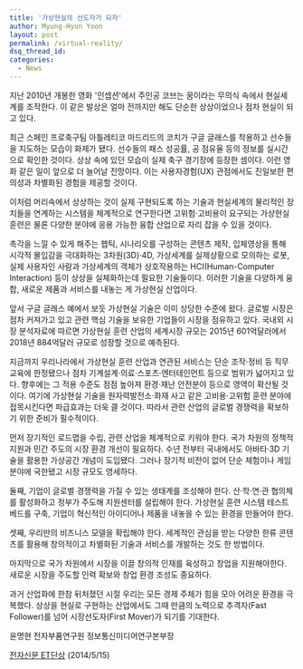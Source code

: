 ```yaml
---
title: '가상현실의 선도자가 되자'
author: Myung-Hyun Yoon
layout: post
permalink: /virtual-reality/
dsq_thread_id:
categories:
  - News
---
```


지난 2010년 개봉한 영화 '인셉션'에서 주인공 코브는 꿈이라는 무의식 속에서 현실세계를 조작한다. 
이 같은 발상은 얼마 전까지만 해도 단순한 상상이었으나 점차 현실이 되고 있다.<!--more-->

최근 스페인 프로축구팀 아틀레티코 마드리드의 코치가 구글 글래스를 착용하고 선수들을 지도하는 모습이 화제가 됐다. 
선수들의 패스 성공률, 공 점유율 등의 정보를 실시간으로 확인한 것이다. 
상상 속에 있던 모습이 실제 축구 경기장에 등장한 셈이다. 
이런 영화 같은 일이 앞으로 더 늘어날 전망이다. 
이는 사용자경험(UX) 관점에서도 진일보한 편의성과 차별화된 경험을 제공할 것이다.

이처럼 머리속에서 상상하는 것이 실제 구현되도록 하는 기술과 현실세계의 물리적인 장치들을 연계하는 시스템을 체계적으로 연구한다면 고위험·고비용이 요구되는 가상현실 훈련은 물론 다양한 분야에 응용 가능한 융합 산업으로 자리 잡을 수 있을 것이다.

촉각을 느낄 수 있게 해주는 햅틱, 시나리오를 구성하는 콘텐츠 제작, 입체영상을 통해 시각적 몰입감을 극대화하는 3차원(3D)·4D, 가상세계를 실제상황으로 모의하는 로봇, 실제 사용자인 사람과 가상세계의 객체가 상호작용하는 HCI(Human-Computer Interaction) 등이 상상을 실체화하는데 필요한 기술들이다. 
이러한 기술을 다양하게 융합, 새로운 제품과 서비스를 내놓는 게 가상현실 산업이다.

앞서 구글 글래스 예에서 보듯 가상현실 기술은 이미 상당한 수준에 왔다. 
글로벌 시장은 점차 커져가고 있고 관련 핵심 기술을 보유한 기업들이 시장을 점유하고 있다. 
국내외 시장 분석자료에 따르면 가상현실 훈련 산업의 세계시장 규모는 2015년 601억달러에서 2018년 884억달러 규모로 성장할 것으로 예측된다.

지금까지 우리나라에서 가상현실 훈련 산업과 연관된 서비스는 단순 조작·정비 등 직무교육에 한정됐으나 점차 기계설계·의료·스포츠·엔터테인먼트 등으로 범위가 넓어지고 있다. 
향후에는 그 적용 수준도 점점 높아져 환경·재난 안전분야 등으로 영역이 확산될 것이다. 
여기에 가상현실 기술을 원자력발전소·화재 사고 같은 고비용·고위험 훈련 분야에 접목시킨다면 파급효과는 더욱 클 것이다. 
따라서 관련 산업의 글로벌 경쟁력을 확보하기 위한 준비가 필수적이다.

먼저 장기적인 로드맵을 수립, 관련 산업을 체계적으로 키워야 한다. 
국가 차원의 정책적 지원과 민간 주도의 시장 환경 개선이 필요하다. 
수년 전부터 국내에서도 아바타·3D 기술을 활용한 가상공간 개념이 도입됐다. 
그러나 장기적 비전이 없어 단순 체험이나 게임 분야에 국한됐고 시장 규모도 영세하다.

둘째, 기업이 글로벌 경쟁력을 가질 수 있는 생태계를 조성해야 한다. 
산·학·연·관 협의체를 활성화하고 정부가 주도해 지원센터를 설립해야 한다. 
가상현실 훈련 시스템 테스트베드를 구축, 기업이 혁신적인 아이디어나 제품을 내놓을 수 있는 환경을 만들어야 한다.

셋째, 우리만의 비즈니스 모델을 확립해야 한다. 
세계적인 관심을 받는 다양한 한류 콘텐츠를 활용해 창의적이고 차별화된 기술과 서비스를 개발하는 것도 한 방법이다.

마지막으로 국가 차원에서 시장을 이끌 창의적 인재를 육성하고 창업을 지원해야한다. 
새로운 시장을 주도할 인력 확보와 창업 환경 조성도 중요하다.

과거 산업화에 한참 뒤처졌던 시절 우리는 모든 경제 주체가 힘을 모아 어려운 환경을 극복했다. 
상상을 현실로 구현하는 산업에서도 그때 만큼의 노력으로 추격자(Fast Follower)를 넘어 시장선도자(First Mover)가 되기를 기대한다.

윤명현 전자부품연구원 정보통신미디어연구본부장 

[전자신문 ET단상][1] (2014/5/15)

[1]: https://www.etnews.com/201401060425
